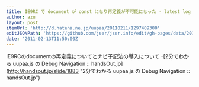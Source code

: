 ```yaml
---
title: IE9RC で document が const になり再定義が不可能になった - latest log
author: azu
layout: post
itemUrl: 'http://d.hatena.ne.jp/uupaa/20110211/1297409300'
editJSONPath: 'https://github.com/jser/jser.info/edit/gh-pages/data/2011/02/index.json'
date: '2011-02-13T11:50:00Z'
---
```

IE9RCのdocumentの再定義についてとナビ子記法の導入について
-[2分でわかる uupaa.js の Debug Navigation :: handsOut.jp](http://handsout.jp/slide/1883 &quot;2分でわかる uupaa.js の Debug Navigation :: handsOut.jp&quot;)
